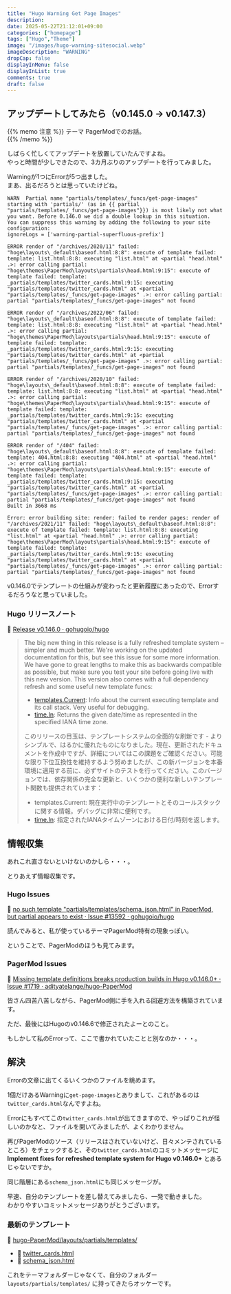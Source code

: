 ```yaml
---
title: "Hugo Warning Get Page Images"
description: 
date: 2025-05-22T21:12:01+09:00
categories: ["homepage"]
tags: ["Hugo","Theme"]
image: "/images/hugo-warning-sitesocial.webp"
imageDescription: "WARNING"
dropCap: false
displayInMenu: false
displayInList: true
comments: true
draft: false
---
```

## アップデートしてみたら（v0.145.0 → v0.147.3）

{{% memo 注意 %}}
テーマ PagerModでのお話。  
{{% /memo %}}

しばらく忙しくてアップデートを放置していたんですよね。  
やっと時間が少しできたので、3カ月ぶりのアップデートを行ってみました。  

Warningが1つにErrorが5つ出ました。  
まあ、出るだろうとは思っていたけどね。  

```
WARN  Partial name "partials/templates/_funcs/get-page-images" starting with 'partials/' (as in {{ partial "partials/templates/_funcs/get-page-images"}}) is most likely not what you want. Before 0.146.0 we did a double lookup in this situation.
You can suppress this warning by adding the following to your site configuration:
ignoreLogs = ['warning-partial-superfluous-prefix']

ERROR render of "/archives/2020/11" failed: "hoge\layouts\_default\baseof.html:8:8": execute of template failed: template: list.html:8:8: executing "list.html" at <partial "head.html" .>: error calling partial: "hoge\themes\PaperMod\layouts\partials\head.html:9:15": execute of template failed: template: _partials/templates/twitter_cards.html:9:15: executing "partials/templates/twitter_cards.html" at <partial "partials/templates/_funcs/get-page-images" .>: error calling partial: partial "partials/templates/_funcs/get-page-images" not found

ERROR render of "/archives/2022/06" failed: "hoge\layouts\_default\baseof.html:8:8": execute of template failed: template: list.html:8:8: executing "list.html" at <partial "head.html" .>: error calling partial: "hoge\themes\PaperMod\layouts\partials\head.html:9:15": execute of template failed: template: _partials/templates/twitter_cards.html:9:15: executing "partials/templates/twitter_cards.html" at <partial "partials/templates/_funcs/get-page-images" .>: error calling partial: partial "partials/templates/_funcs/get-page-images" not found

ERROR render of "/archives/2020/10" failed: "hoge\layouts\_default\baseof.html:8:8": execute of template failed: template: list.html:8:8: executing "list.html" at <partial "head.html" .>: error calling partial: "hoge\themes\PaperMod\layouts\partials\head.html:9:15": execute of template failed: template: _partials/templates/twitter_cards.html:9:15: executing "partials/templates/twitter_cards.html" at <partial "partials/templates/_funcs/get-page-images" .>: error calling partial: partial "partials/templates/_funcs/get-page-images" not found

ERROR render of "/404" failed: "hoge\layouts\_default\baseof.html:8:8": execute of template failed: template: 404.html:8:8: executing "404.html" at <partial "head.html" .>: error calling partial: "hoge\themes\PaperMod\layouts\partials\head.html:9:15": execute of template failed: template: _partials/templates/twitter_cards.html:9:15: executing "partials/templates/twitter_cards.html" at <partial "partials/templates/_funcs/get-page-images" .>: error calling partial: partial "partials/templates/_funcs/get-page-images" not found
Built in 3668 ms

Error: error building site: render: failed to render pages: render of "/archives/2021/11" failed: "hoge\layouts\_default\baseof.html:8:8": execute of template failed: template: list.html:8:8: executing "list.html" at <partial "head.html" .>: error calling partial: "hoge\themes\PaperMod\layouts\partials\head.html:9:15": execute of template failed: template: _partials/templates/twitter_cards.html:9:15: executing "partials/templates/twitter_cards.html" at <partial "partials/templates/_funcs/get-page-images" .>: error calling partial: partial "partials/templates/_funcs/get-page-images" not found
```

v0.146.0でテンプレートの仕組みが変わったと更新履歴にあったので、Errorするだろうなと思っていました。

### Hugo リリースノート

:link: [Release v0.146.0 · gohugoio/hugo](https://github.com/gohugoio/hugo/releases/tag/v0.146.0)

> The big new thing in this release is a fully refreshed template system – simpler and much better. We're working on the updated documentation for this, but see this issue for some more information. We have gone to great lengths to make this as backwards compatible as possible, but make sure you test your site before going live with this new version. This version also comes with a full dependency refresh and some useful new template funcs:  
>
> - [templates.Current](https://gohugo.io/functions/templates/current/): Info about the current executing template and its call stack. Very useful for debugging.
> - [time.In](http://time.in/): Returns the given date/time as represented in the specified IANA time zone.
> 
> このリリースの目玉は、テンプレートシステムの全面的な刷新です - よりシンプルで、はるかに優れたものになりました。現在、更新されたドキュメントを作成中ですが、詳細についてはこの課題をご確認ください。可能な限り下位互換性を維持するよう努めましたが、この新バージョンを本番環境に適用する前に、必ずサイトのテストを行ってください。このバージョンでは、依存関係の完全な更新と、いくつかの便利な新しいテンプレート関数も提供されています：
>
> - templates.Current: 現在実行中のテンプレートとそのコールスタックに関する情報。デバッグに非常に便利です。
> - [time.In](http://time.in/): 指定されたIANAタイムゾーンにおける日付/時刻を返します。

## 情報収集

あれこれ直さないといけないのかしら・・・。  

とりあえず情報収集です。  

### Hugo Issues

:link: [no such template "partials/templates/schema_json.html" in PaperMod, but partial appears to exist · Issue #13592 · gohugoio/hugo](https://github.com/gohugoio/hugo/issues/13592)

読んでみると、私が使っているテーマPagerMod特有の現象っぽい。

ということで、PagerModのほうも見てみます。

### PagerMod Issues

:link: [Missing template definitions breaks production builds in Hugo v0.146.0+ · Issue #1719 · adityatelange/hugo-PaperMod](https://github.com/adityatelange/hugo-PaperMod/issues/1719)

皆さん四苦八苦しながら、PagerMod側に手を入れる回避方法を構築されています。

ただ、最後にはHugoのv0.146.6で修正されたよーとのこと。

もしかして私のErrorって、ここで書かれていたことと別なのか・・・。

## 解決

Errorの文章に出てくるいくつかのファイルを眺めます。

1個だけあるWarningに`get-page-images`とありまして、これがあるのは`twitter_cards.html`なんですよね。

Errorにもすべてこの`twitter_cards.html`が出てきますので、やっぱりこれが怪しいのかなと、ファイルを開いてみましたが、よくわかりません。

再びPagerModのソース（リリースはされていないけど、日々メンテされているところ）をチェックすると、その`twitter_cards.html`のコミットメッセージに **Implement fixes for refreshed template system for Hugo v0.146.0+** とあるじゃないですか。  

同じ階層にある`schema_json.html`にも同じメッセージが。  

早速、自分のテンプレートを差し替えてみましたら、一発で動きました。  
わかりやすいコミットメッセージありがとうございます。  

### 最新のテンプレート

:link: [hugo-PaperMod/layouts/partials/templates/](https://github.com/adityatelange/hugo-PaperMod/tree/master/layouts/partials/templates)

- :link: [twitter_cards.html](https://github.com/adityatelange/hugo-PaperMod/blob/master/layouts/partials/templates/twitter_cards.html)
- :link: [schema_json.html](https://github.com/adityatelange/hugo-PaperMod/blob/master/layouts/partials/templates/twitter_cards.html)

これをテーマフォルダーじゃなくて、自分のフォルダー `layouts/partials/templates/` に持ってきたらオッケーです。  
